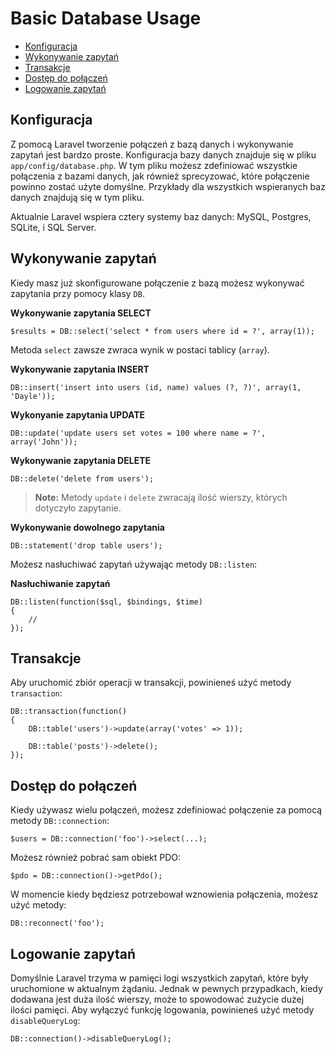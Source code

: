 # Basic Database Usage

- [Konfiguracja](#configuration)
- [Wykonywanie zapytań](#running-queries)
- [Transakcje](#database-transactions)
- [Dostęp do połączeń](#accessing-connections)
- [Logowanie zapytań](#query-logging)

<a name="configuration"></a>
## Konfiguracja

Z pomocą Laravel tworzenie połączeń z bazą danych i wykonywanie zapytań jest bardzo proste. Konfiguracja bazy danych znajduje się w pliku `app/config/database.php`. W tym pliku możesz zdefiniować wszystkie połączenia z bazami danych, jak również sprecyzować, które połączenie powinno zostać użyte domyślne. Przykłady dla wszystkich wspieranych baz danych znajdują się w tym pliku.

Aktualnie Laravel wspiera cztery systemy baz danych: MySQL, Postgres, SQLite, i SQL Server.

<a name="running-queries"></a>
## Wykonywanie zapytań

Kiedy masz już skonfigurowane połączenie z bazą możesz wykonywać zapytania przy pomocy klasy `DB`.

**Wykonywanie zapytania SELECT**

	$results = DB::select('select * from users where id = ?', array(1));

Metoda `select` zawsze zwraca wynik w postaci tablicy (`array`).

**Wykonywanie zapytania INSERT**

	DB::insert('insert into users (id, name) values (?, ?)', array(1, 'Dayle'));

**Wykonyanie zapytania UPDATE**

	DB::update('update users set votes = 100 where name = ?', array('John'));

**Wykonywanie zapytania DELETE**

	DB::delete('delete from users');

> **Note:** Metody `update` i `delete` zwracają ilość wierszy, których dotyczyło zapytanie.

**Wykonywanie dowolnego zapytania**

	DB::statement('drop table users');

Możesz nasłuchiwać zapytań używając metody `DB::listen`:

**Nasłuchiwanie zapytań**

	DB::listen(function($sql, $bindings, $time)
	{
		//
	});

<a name="database-transactions"></a>
## Transakcje

Aby uruchomić zbiór operacji w transakcji, powinieneś użyć metody `transaction`:

	DB::transaction(function()
	{
		DB::table('users')->update(array('votes' => 1));

		DB::table('posts')->delete();
	});

<a name="accessing-connections"></a>
## Dostęp do połączeń

Kiedy używasz wielu połączeń, możesz zdefiniować połączenie za pomocą metody `DB::connection`:

	$users = DB::connection('foo')->select(...);

Możesz również pobrać sam obiekt PDO:

	$pdo = DB::connection()->getPdo();

W momencie kiedy będziesz potrzebował wznowienia połączenia, możesz użyć metody:

	DB::reconnect('foo');

<a name="query-logging"></a>
## Logowanie zapytań

Domyślnie Laravel trzyma w pamięci logi wszystkich zapytań, które były uruchomione w aktualnym żądaniu. Jednak w pewnych przypadkach, kiedy dodawana jest duża ilość wierszy, może to spowodować zużycie dużej ilości pamięci. Aby wyłączyć funkcję logowania, powinieneś użyć metody `disableQueryLog`:

	DB::connection()->disableQueryLog();